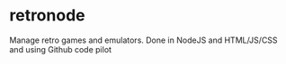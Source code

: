 # retronode
Manage retro games and emulators. Done in NodeJS and HTML/JS/CSS and using Github code pilot
